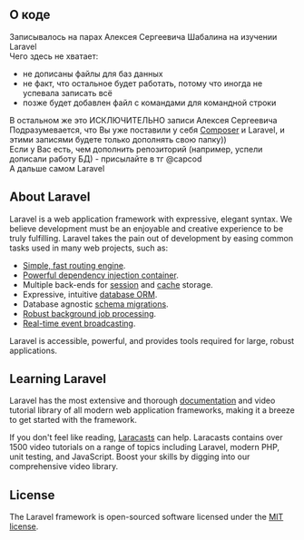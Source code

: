 ## О коде  

Записывалось на парах Алексея Сергеевича Шабалина на изучении Laravel    
Чего здесь не хватает:  
- не дописаны файлы для баз данных  
- не факт, что остальное будет работать, потому что иногда не успевала записать всё  
- позже будет добавлен файл с командами для командной строки  
  
В остальном же это ИСКЛЮЧИТЕЛЬНО записи Алексея Сергеевича  
Подразумевается, что Вы уже поставили у себя [Composer](https://getcomposer.org/) и Laravel, и этими записями будете только дополнять свою папку))  
Если у Вас есть, чем дополнить репозиторий (например, успели дописали работу БД) - присылайте в тг @capcod  
А дальше самом Laravel  
  

## About Laravel

Laravel is a web application framework with expressive, elegant syntax. We believe development must be an enjoyable and creative experience to be truly fulfilling. Laravel takes the pain out of development by easing common tasks used in many web projects, such as:

- [Simple, fast routing engine](https://laravel.com/docs/routing).
- [Powerful dependency injection container](https://laravel.com/docs/container).
- Multiple back-ends for [session](https://laravel.com/docs/session) and [cache](https://laravel.com/docs/cache) storage.
- Expressive, intuitive [database ORM](https://laravel.com/docs/eloquent).
- Database agnostic [schema migrations](https://laravel.com/docs/migrations).
- [Robust background job processing](https://laravel.com/docs/queues).
- [Real-time event broadcasting](https://laravel.com/docs/broadcasting).

Laravel is accessible, powerful, and provides tools required for large, robust applications.

## Learning Laravel

Laravel has the most extensive and thorough [documentation](https://laravel.com/docs) and video tutorial library of all modern web application frameworks, making it a breeze to get started with the framework.

If you don't feel like reading, [Laracasts](https://laracasts.com) can help. Laracasts contains over 1500 video tutorials on a range of topics including Laravel, modern PHP, unit testing, and JavaScript. Boost your skills by digging into our comprehensive video library.

## License

The Laravel framework is open-sourced software licensed under the [MIT license](https://opensource.org/licenses/MIT).
